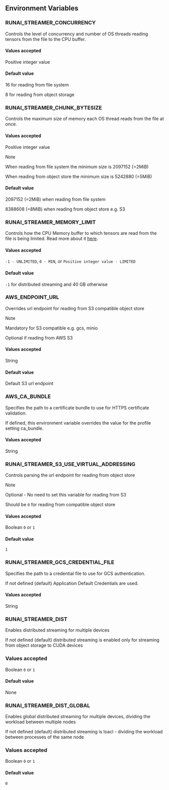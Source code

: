 ## Environment Variables

### RUNAI_STREAMER_CONCURRENCY

Controls the level of concurrency and number of OS threads reading tensors from the file to the CPU buffer.

#### Values accepted

Positive integer value

#### Default value

16 for reading from file system

8 for reading from object storage

### RUNAI_STREAMER_CHUNK_BYTESIZE

Controls the maximum size of memory each OS thread reads from the file at once.

#### Values accepted

Positive integer value

> [!NOTE]
> When reading from file system the minimum size is 2097152 (=2MiB)
>
> When reading from object store the minimum size is 5242880 (=5MiB)

#### Default value

2097152 (=2MiB) when reading from file system

8388608 (=8MiB) when reading from object store e.g. S3

### RUNAI_STREAMER_MEMORY_LIMIT

Controls how the CPU Memory buffer to which tensors are read from the file is being limited. Read more about it [here](usage.md#cpu-memory-capping).

#### Values accepted

`-1 - UNLIMITED`, `0 - MIN`, or `Positive integer value - LIMITED`

#### Default value

`-1` for distributed streaming and 40 GB otherwise

### AWS_ENDPOINT_URL

Overrides url endpoint for reading from S3 compatible object store

> [!NOTE]
> 
> Mandatory for S3 compatible e.g. gcs, minio
> 
> Optional if reading from AWS S3

#### Values accepted

String

#### Default value

Default S3 url endpoint

### AWS_CA_BUNDLE

Specifies the path to a certificate bundle to use for HTTPS certificate validation.

If defined, this environment variable overrides the value for the profile setting ca_bundle.

#### Values accepted

String

### RUNAI_STREAMER_S3_USE_VIRTUAL_ADDRESSING

Controls parsing the url endpoint for reading from object store 

> [!NOTE]
> Optional - No need to set this variable for reading from S3
> 
> Should be `0` for reading from compatible object store

#### Values accepted

Boolean `0` or `1`

#### Default value

`1`

### RUNAI_STREAMER_GCS_CREDENTIAL_FILE

Specifies the path to a credential file to use for GCS authentication.

If not defined (default) Application Default Credentials are used.

#### Values accepted

String

### RUNAI_STREAMER_DIST

Enables distributed streaming for multiple devices

If not defined (default) distributed streaming is enabled only for streaming from object storage to CUDA devices

### Values accepted

Boolean `0` or `1`

#### Default value

None

### RUNAI_STREAMER_DIST_GLOBAL

Enables global distributed streaming for multiple devices, dividing the workload between multiple nodes

If not defined (default) distributed streaming is loacl - dividing the workload between processes of the same node 

### Values accepted

Boolean `0` or `1`

#### Default value

`0`
